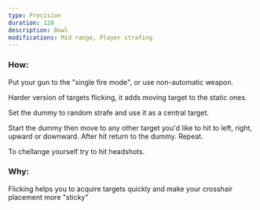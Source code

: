 ```yaml
---
type: Precision
duration: 120
description: Bowl
modifications: Mid range, Player strafing
---
```


### How:

Put your gun to the "single fire mode", or use non-automatic weapon.

Harder version of targets flicking, it adds moving target to the static ones.

Set the dummy to random strafe and use it as a central target.

Start the dummy then move to any other target you'd like to hit to left, right, upward or downward. After hit return to the dummy. Repeat.

To chellange yourself try to hit headshots.

### Why:

Flicking helps you to acquire targets quickly and make your crosshair placement more "sticky"
